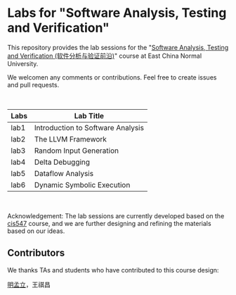 # Labs for "Software Analysis, Testing and Verification"
This repository provides the lab sessions for the "[Software Analysis, Testing and Verification (软件分析与验证前沿)](https://tingsu.github.io/files/courses/pa2023.html)" course at East China Normal University.


We welcomen any comments or contributions. Feel free to create issues and pull requests.


<br>

| Labs | Lab Title                         |
|------------|-----------------------------------|
| lab1       | Introduction to Software Analysis |
| lab2       | The LLVM Framework                |
| lab3       | Random Input Generation           |
| lab4       | Delta Debugging                   |
| lab5       | Dataflow Analysis                 |
| lab6       | Dynamic Symbolic Execution        |

<br>

Acknowledgement: The lab sessions are currently developed based on the [cis547](https://software-analysis-class.org) course, and we are further designing and refining the materials based on our ideas.


## Contributors

We thanks TAs and students who have contributed to this course design:

<a href="https://ml-ming.dev/">明孟立</a>，王祺昌
